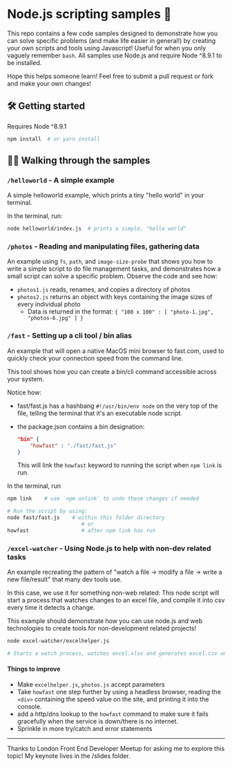# Node.js scripting samples 📝 

This repo contains a few code samples designed to demonstrate how you can solve specific problems (and make life easier in general!) by creating your own scripts and tools using Javascript! Useful for when you only vaguely remember `bash`. All samples use Node.js and require Node ^8.9.1 to be installed. 

Hope this helps someone learn! Feel free to submit a pull request or fork and make your own changes! 

## 🛠 Getting started 
Requires Node ^8.9.1

```bash
npm install  # or yarn install
```

## 💁🏻‍ Walking through the samples 

### `/helloworld` - A simple example
A simple helloworld example, which prints a tiny "hello world" in your terminal.

In the terminal, run:
```bash
node helloworld/index.js  # prints a simple, "hello world"
```

### `/photos` - Reading and manipulating files, gathering data
An example using `fs`, `path`, and `image-size-probe` that shows you how to write a simple script to do file management tasks, and demonstrates how a small script can solve a specific problem. Observe the code and see how:
* `photos1.js` reads, renames, and copies a directory of photos
* `photos2.js` returns an object with keys containing the image sizes of every individual photo
    * Data is returned in the format: `{ "100 x 100" : [ "photo-1.jpg", "photos-6.jpg" ] }`

### `/fast` - Setting up a cli tool / bin alias
An example that will open a native MacOS mini browser to fast.com, used to quickly check your connection speed from the command line. 

This tool shows how you can create a bin/cli command accessible across your system.

Notice how:
* fast/fast.js has a hashbang `#!/usr/bin/env node` on the very top of the file, telling the terminal that it's an executable node script.

* the package.json contains a bin designation: 
  ```json
  "bin" {
      "howfast" : "./fast/fast.js"
  }
  ```
  This will link the `howfast` keyword to running the script when `npm link` is run.

In the terminal, run
```bash
npm link    # use `npm unlink` to undo these changes if needed

# Run the script by using:
node fast/fast.js    # within this folder directory
                        # or
howfast                 # after npm link has run
```

### `/excel-watcher` - Using Node.js to help with non-dev related tasks
An example recreating the pattern of "watch a file -> modify a file -> write a new file/result" that many dev tools use. 

In this case, we use it for something non-web related: This node script will start a process that watches changes to an excel file, and compile it into csv every time it detects a change.

This example should demonstrate how you can use node.js and web technologies to create tools for non-development related projects!

```bash
node excel-watcher/excelhelper.js   

# Starts a watch process, watches excel.xlsx and generates excel.csv on every change.
```

#### Things to improve
- Make `excelhelper.js`, `photos.js` accept parameters
- Take `howfast` one step further by using a headless browser, reading the `<div>` containing the speed value on the site, and printing it into the console.
- add a http/dns lookup to the `howfast` command to make sure it fails gracefully when the service is down/there is no internet.
- Sprinkle in more try/catch and error statements

---------

Thanks to London Front End Developer Meetup for asking me to explore this topic! My keynote lives in the /slides folder.